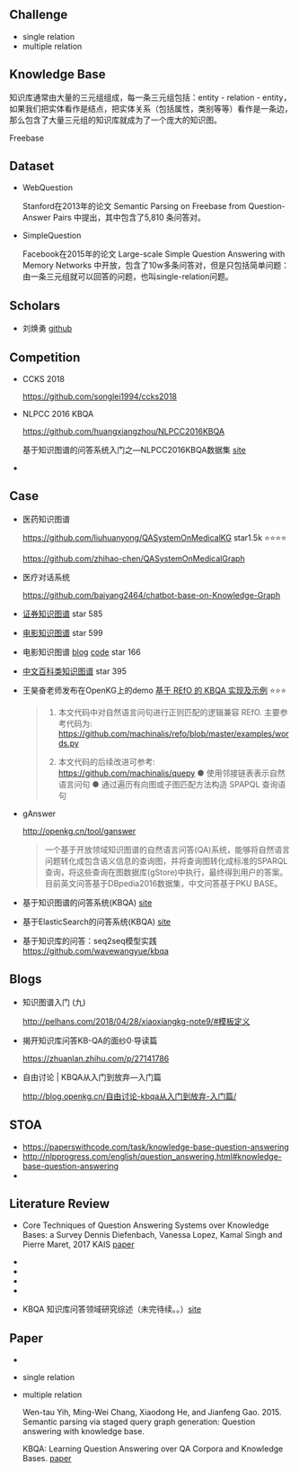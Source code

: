 ## Challenge

+ single relation
+ multiple relation



## Knowledge Base

知识库通常由大量的三元组组成，每一条三元组包括：entity - relation - entity，如果我们把实体看作是结点，把实体关系（包括属性，类别等等）看作是一条边，那么包含了大量三元组的知识库就成为了一个庞大的知识图。



Freebase 



## Dataset

+ WebQuestion

  Stanford在2013年的论文 Semantic Parsing on Freebase from Question-Answer Pairs 中提出，其中包含了5,810 条问答对。

+ SimpleQuestion

  Facebook在2015年的论文 Large-scale Simple Question Answering with Memory Networks 中开放，包含了10w多条问答对，但是只包括简单问题：由一条三元组就可以回答的问题，也叫single-relation问题。





## Scholars

- 刘焕勇 [github](<https://github.com/liuhuanyong>) 





## Competition

+ CCKS 2018

  <https://github.com/songlei1994/ccks2018>

+ NLPCC 2016 KBQA

  <https://github.com/huangxiangzhou/NLPCC2016KBQA>

  基于知识图谱的问答系统入门之—NLPCC2016KBQA数据集 [site](<https://zhuanlan.zhihu.com/p/53796189?edition=yidianzixun&utm_source=yidianzixun&yidian_docid=0L0P0oIV>) 

+ 





## Case

+ 医药知识图谱

  https://github.com/liuhuanyong/QASystemOnMedicalKG star1.5k :star::star::star::star:

  <https://github.com/zhihao-chen/QASystemOnMedicalGraph>

+ 医疗对话系统

  <https://github.com/baiyang2464/chatbot-base-on-Knowledge-Graph>

+ [证券知识图谱](https://github.com/lemonhu/stock-knowledge-graph) star 585

+ [电影知识图谱](https://github.com/SimmerChan/KG-demo-for-movie) star 599

+ 电影知识图谱 [blog](<https://blog.csdn.net/appleyk/article/details/80422055>) [code](<https://github.com/kobeyk/Spring-Boot-Neo4j-Movies>) star 166

+ [中文百科类知识图谱](https://github.com/Pelhans/Z_knowledge_graph) star 395

+ 王昊奋老师发布在OpenKG上的demo [基于 REfO 的 KBQA 实现及示例](http://openkg.cn/tool/refo-kbqa) :star::star::star:

  > 1. 本文代码中对自然语言问句进行正则匹配的逻辑兼容 REfO. 主要参考代码为:
  >    https://github.com/machinalis/refo/blob/master/examples/words.py
  >
  > 2. 本文代码的后续改进可参考: https://github.com/machinalis/quepy
  > ● 使用邻接链表表示自然语言问句
  > ● 通过遍历有向图或子图匹配方法构造 SPAPQL 查询语句

+ gAnswer

  <http://openkg.cn/tool/ganswer>

  > 一个基于开放领域知识图谱的自然语言问答(QA)系统，能够将自然语言问题转化成包含语义信息的查询图，并将查询图转化成标准的SPARQL查询，将这些查询在图数据库(gStore)中执行，最终得到用户的答案。目前英文问答基于DBpedia2016数据集，中文问答基于PKU BASE。

+ 基于知识图谱的问答系统(KBQA) [site](<https://blog.csdn.net/keyue123/article/details/85266355>) 

+ 基于ElasticSearch的问答系统(KBQA) [site](<https://blog.csdn.net/keyue123/article/details/85317774>) 

+ 基于知识库的问答：seq2seq模型实践 <https://github.com/wavewangyue/kbqa>





## Blogs

+ 知识图谱入门 (九)

  http://pelhans.com/2018/04/28/xiaoxiangkg-note9/#模板定义
  
+ 揭开知识库问答KB-QA的面纱0·导读篇

  <https://zhuanlan.zhihu.com/p/27141786>
  
+ 自由讨论 | KBQA从入门到放弃—入门篇

  http://blog.openkg.cn/自由讨论-kbqa从入门到放弃-入门篇/







## STOA

+ <https://paperswithcode.com/task/knowledge-base-question-answering>
+ <http://nlpprogress.com/english/question_answering.html#knowledge-base-question-answering>
+ 



## Literature Review

+ Core Techniques of Question Answering Systems over Knowledge Bases: a Survey
  Dennis Diefenbach, Vanessa Lopez, Kamal Singh and Pierre Maret, 2017 KAIS [paper](<http://wdaqua.eu/assets/publications/2017_KAIS.pdf>) 

+ 
  
+ 
  
+ 
  
+ 
  
+ KBQA 知识库问答领域研究综述（未完待续。。）[site](<https://blog.csdn.net/u012892939/article/details/79451978>) 
  


## Paper

+ 

+ single relation

  

+ multiple relation

  Wen-tau Yih, Ming-Wei Chang, Xiaodong He, and Jianfeng Gao. 2015. Semantic parsing via staged query graph generation: Question answering with knowledge base.

  KBQA: Learning Question Answering over QA Corpora and Knowledge Bases. [paper](<http://www.vldb.org/pvldb/vol10/p565-cui.pdf>) 











